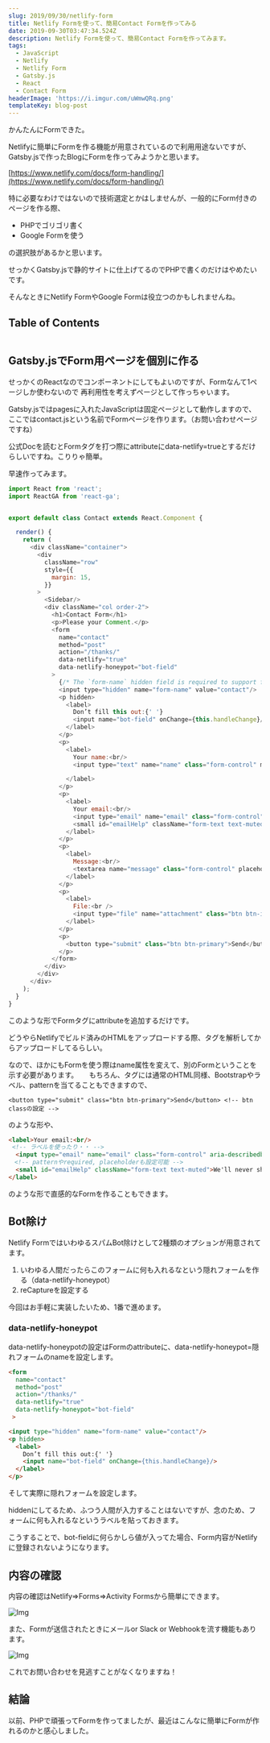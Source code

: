 ```yaml
---
slug: 2019/09/30/netlify-form
title: Netlify Formを使って、簡易Contact Formを作ってみる
date: 2019-09-30T03:47:34.524Z
description: Netlify Formを使って、簡易Contact Formを作ってみます。
tags:
  - JavaScript
  - Netlify
  - Netlify Form
  - Gatsby.js
  - React
  - Contact Form
headerImage: 'https://i.imgur.com/uWmwQRq.png'
templateKey: blog-post
---
```

かんたんにFormできた。

Netlifyに簡単にFormを作る機能が用意されているので利用用途ないですが、Gatsby.jsで作ったBlogにFormを作ってみようかと思います。

[https://www.netlify.com/docs/form-handling/](https://www.netlify.com/docs/form-handling/)

特に必要なわけではないので技術選定とかはしませんが、一般的にForm付きのページを作る際、

- PHPでゴリゴリ書く
- Google Formを使う

の選択肢があるかと思います。

せっかくGatsby.jsで静的サイトに仕上げてるのでPHPで書くのだけはやめたいです。

そんなときにNetlify FormやGoogle Formは役立つのかもしれませんね。

## Table of Contents

```toc

```

## Gatsby.jsでForm用ページを個別に作る

せっかくのReactなのでコンポーネントにしてもよいのですが、Formなんて1ページしか使わないので
再利用性を考えずページとして作っちゃいます。

Gatsby.jsではpagesに入れたJavaScriptは固定ページとして動作しますので、ここではcontact.jsという名前でFormページを作ります。（お問い合わせページですね）

公式Docを読むとFormタグを打つ際にattributeにdata-netlify=trueとするだけらしいですね。こりりゃ簡単。

早速作ってみます。

```javascript
import React from 'react';
import ReactGA from 'react-ga';


export default class Contact extends React.Component {

  render() {
    return (
      <div className="container">
        <div
          className="row"
          style={{
            margin: 15,
          }}
        >
          <Sidebar/>
          <div className="col order-2">
            <h1>Contact Form</h1>
            <p>Please your Comment.</p>
            <form
              name="contact"
              method="post"
              action="/thanks/"
              data-netlify="true"
              data-netlify-honeypot="bot-field"
            >
              {/* The `form-name` hidden field is required to support form submissions without JavaScript */}
              <input type="hidden" name="form-name" value="contact"/>
              <p hidden>
                <label>
                  Don’t fill this out:{' '}
                  <input name="bot-field" onChange={this.handleChange}/>
                </label>
              </p>
              <p>
                <label>
                  Your name:<br/>
                  <input type="text" name="name" class="form-control" maxLength="30" minLength="2" required placeholder="Enter your name"/>

                </label>
              </p>
              <p>
                <label>
                  Your email:<br/>
                  <input type="email" name="email" class="form-control" aria-describedby="emailHelp" pattern="^[a-zA-Z0-9.!#$%&'*+\/=?^_`{|}~-]+@[a-zA-Z0-9-]+(?:\.[a-zA-Z0-9-]+)*$" required placeholder="Enter your email" />
                  <small id="emailHelp" className="form-text text-muted">We'll never share your email with anyone else.</small>
                </label>
              </p>
              <p>
                <label>
                  Message:<br/>
                  <textarea name="message" class="form-control" placeholder="Something writing..."/>
                </label>
              </p>
              <p>
                <label>
                  File:<br />
                  <input type="file" name="attachment" class="btn btn-info" />
                </label>
              </p>
              <p>
                <button type="submit" class="btn btn-primary">Send</button>
              </p>
            </form>
          </div>
        </div>
      </div>
    );
  }
}
```

このような形でFormタグにattributeを追加するだけです。

どうやらNetlifyでビルド済みのHTMLをアップロードする際、タグを解析してからアップロードしてるらしい。

なので、ほかにもFormを使う際はname属性を変えて、別のFormということを示す必要があります。
　
もちろん、タグには通常のHTML同様、Bootstrapやラベル、patternを当てることもできますので、

```
<button type="submit" class="btn btn-primary">Send</button> <!-- btn classの設定 -->
```

のような形や、

```html
<label>Your email:<br/>
 <!-- ラベルを使ったり・・ -->
  <input type="email" name="email" class="form-control" aria-describedby="emailHelp" pattern="^[a-zA-Z0-9.!#$%&'*+\/=?^_`{|}~-]+@[a-zA-Z0-9-]+(?:\.[a-zA-Z0-9-]+)*$" required placeholder="Enter your email" />
　<!-- patternやrequired, placeholderも設定可能 -->
  <small id="emailHelp" className="form-text text-muted">We'll never share your email with anyone else.</small>
</label>
```

のような形で直感的なFormを作ることもできます。

## Bot除け

Netlify FormではいわゆるスパムBot除けとして2種類のオプションが用意されてます。

1. いわゆる人間だったらこのフォームに何も入れるなという隠れフォームを作る（data-netlify-honeypot）
2. reCaptureを設定する

今回はお手軽に実装したいため、1番で進めます。

### data-netlify-honeypot

data-netlify-honeypotの設定はFormのattributeに、data-netlify-honeypot=隠れフォームのnameを設定します。

```html
<form
  name="contact"
  method="post"
  action="/thanks/"
  data-netlify="true"
  data-netlify-honeypot="bot-field"
 >

<input type="hidden" name="form-name" value="contact"/>
<p hidden>
  <label>
    Don’t fill this out:{' '}
    <input name="bot-field" onChange={this.handleChange}/>
  </label>
</p>
```

そして実際に隠れフォームを設定します。

hiddenにしてるため、ふつう人間が入力することはないですが、念のため、フォームに何も入れるなというラベルを貼っておきます。

こうすることで、bot-fieldに何らかしら値が入ってた場合、Form内容がNetlifyに登録されないようになります。

## 内容の確認

内容の確認はNetlify=>Forms=>Activity Formsから簡単にできます。

![Img](https://i.imgur.com/uWmwQRq.png)

また、Formが送信されたときにメールor Slack or Webhookを流す機能もあります。

![Img](https://i.imgur.com/BnS7iSC.png)

これでお問い合わせを見逃すことがなくなりますね！

## 結論

以前、PHPで頑張ってFormを作ってましたが、最近はこんなに簡単にFormが作れるのかと感心しました。
